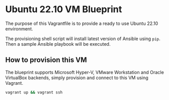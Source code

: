 # Ubuntu 22.10 VM Blueprint

The purpose of this Vagrantfile is to provide a ready to use Ubuntu 22.10 environment.

The provisioning shell script will install latest version of Ansible using `pip`. Then a sample Ansible playbook will be executed.

## How to provision this VM

The blueprint supports Microsoft Hyper-V, VMware Workstation and Oracle VirtualBox backends, simply provision and connect to this VM using Vagrant.

```bash
vagrant up && vagrant ssh
```
